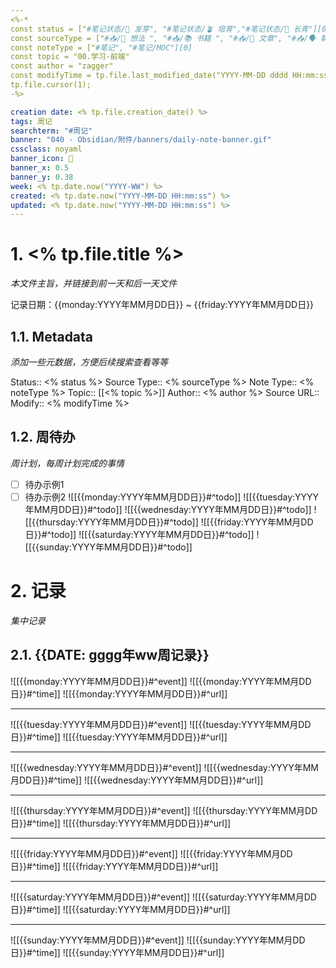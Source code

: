 ```yaml
---
<%-*
const status = ["#笔记状态/🌱 发芽", "#笔记状态/🪴 培育","#笔记状态/🌲 长青"][0]
const sourceType = ["#📥/💭 想法 ", "#📥/📚 书籍 ", "#📥/📰️ 文章", "#📥/🗣️ 聊天 ", " #📥/💻 教学", "#📥/▶️ 视频", "#📥/🎧️ 播客"][0]
const noteType = ["#笔记", "#笔记/MOC"][0]
const topic = "00.学习-前端"
const author = "zagger"
const modifyTime = tp.file.last_modified_date("YYYY-MM-DD dddd HH:mm:ss")
tp.file.cursor(1);
-%>

creation date: <% tp.file.creation_date() %>
tags: 周记
searchterm: "#周记"
banner: "040 - Obsidian/附件/banners/daily-note-banner.gif"
cssclass: noyaml
banner_icon: 💌
banner_x: 0.5
banner_y: 0.38
week: <% tp.date.now("YYYY-WW") %>
created: <% tp.date.now("YYYY-MM-DD HH:mm:ss") %>
updated: <% tp.date.now("YYYY-MM-DD HH:mm:ss") %>
---
```


# 1. <% tp.file.title %>

_本文件主旨，并链接到前一天和后一天文件_

记录日期：{{monday:YYYY年MM月DD日}} ~ {{friday:YYYY年MM月DD日}}

## 1.1. Metadata

_添加一些元数据，方便后续搜索查看等等_

Status:: <% status %>
Source Type:: <% sourceType %>
Note Type:: <% noteType %>
Topic:: [[<% topic %>]]
Author:: <% author %>
Source URL::
Modify:: <% modifyTime %>

## 1.2. 周待办

_周计划，每周计划完成的事情_

- [ ] 待办示例1
- [ ] 待办示例2
![[{{monday:YYYY年MM月DD日}}#^todo]] 
![[{{tuesday:YYYY年MM月DD日}}#^todo]] 
![[{{wednesday:YYYY年MM月DD日}}#^todo]] 
![[{{thursday:YYYY年MM月DD日}}#^todo]] 
![[{{friday:YYYY年MM月DD日}}#^todo]] 
![[{{saturday:YYYY年MM月DD日}}#^todo]] 
![[{{sunday:YYYY年MM月DD日}}#^todo]] 

# 2. 记录

_集中记录_

## 2.1. {{DATE: gggg年ww周记录}}
![[{{monday:YYYY年MM月DD日}}#^event]] 
![[{{monday:YYYY年MM月DD日}}#^time]] 
![[{{monday:YYYY年MM月DD日}}#^url]] 

---

![[{{tuesday:YYYY年MM月DD日}}#^event]] 
![[{{tuesday:YYYY年MM月DD日}}#^time]] 
![[{{tuesday:YYYY年MM月DD日}}#^url]] 

---

![[{{wednesday:YYYY年MM月DD日}}#^event]] 
![[{{wednesday:YYYY年MM月DD日}}#^time]] 
![[{{wednesday:YYYY年MM月DD日}}#^url]] 

---

![[{{thursday:YYYY年MM月DD日}}#^event]] 
![[{{thursday:YYYY年MM月DD日}}#^time]] 
![[{{thursday:YYYY年MM月DD日}}#^url]] 

---

![[{{friday:YYYY年MM月DD日}}#^event]] 
![[{{friday:YYYY年MM月DD日}}#^time]] 
![[{{friday:YYYY年MM月DD日}}#^url]] 

---

![[{{saturday:YYYY年MM月DD日}}#^event]] 
![[{{saturday:YYYY年MM月DD日}}#^time]] 
![[{{saturday:YYYY年MM月DD日}}#^url]] 

---

![[{{sunday:YYYY年MM月DD日}}#^event]] 
![[{{sunday:YYYY年MM月DD日}}#^time]] 
![[{{sunday:YYYY年MM月DD日}}#^url]] 

